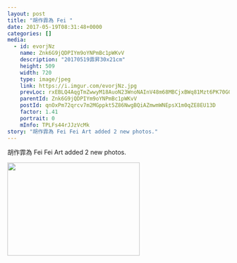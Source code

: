 ```yaml
---
layout: post
title: "胡作霏為 Fei " 
date: 2017-05-19T08:31:48+0000 
categories: [] 
media:
  - id: evorjNz
    name: Znk6G9jQDPIYm9oYNPmBc1pWKvV
    description: "20170519霏昇30x21cm"   
    height: 509
    width: 720
    type: image/jpeg
    link: https://i.imgur.com/evorjNz.jpg
    prevLoc: rxEBLQ4AqgTmZwwyM18AuoN23WnoNAInV48m68MBCjxBWq81Mzt6PK70GGqgCvNzPGM0WMi7W5E5XY20cDK9P0zWK5IoyN0yEG9wiyKmxmlM75hLBDkrAYPYtWpDjxmEXocPWgGEq4EOHLk5DKyQ82ckXy1jAMPJiE7JLnyZWWhoMVGoEnAqs1L90oM7B3UVQy8pEXmGIoNz034W4zi6G42QJMwDfK28GxrkpEfAE7LppgyYIgNLO4rMP4FlrGZzvry6u7N5
    parentId: Znk6G9jQDPIYm9oYNPmBc1pWKvV
    postId: qnOxPm72qrcv7m2MGppkt5Z86NwgBQiAZmwmWNEpsX1m0qZE8EU13D
    factor: 1.41
    portrait: 0
    mInfo: TPLFs44rJJzVcMk
story: "胡作霏為 Fei Fei Art added 2 new photos."
---
```


胡作霏為 Fei Fei Art added 2 new photos.


[//]: #media:  
<a href="https://i.imgur.com/evorjNz.jpg"><img src="https://i.imgur.com/evorjNz.jpg" height="212" width="300" /></a> 
 
